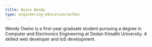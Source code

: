```yaml
---
title: Owino Wendy
type: engineering-education/author
---
```

Wendy Owino  is a first-year graduate student pursuing a degree in Computer and Electronics Engineering at Dedan Kimathi University. A skilled web developer and IoS development.
